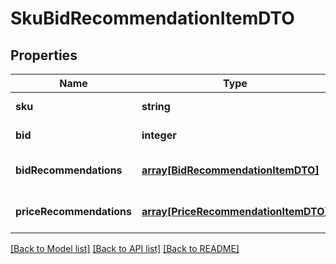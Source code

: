 # SkuBidRecommendationItemDTO

## Properties
Name | Type | Description | Notes
------------ | ------------- | ------------- | -------------
**sku** | **string** |  | [default to null]
**bid** | **integer** |  | [default to null]
**bidRecommendations** | [**array[BidRecommendationItemDTO]**](BidRecommendationItemDTO.md) |  | [optional] [default to null]
**priceRecommendations** | [**array[PriceRecommendationItemDTO]**](PriceRecommendationItemDTO.md) |  | [optional] [default to null]

[[Back to Model list]](../README.md#documentation-for-models) [[Back to API list]](../README.md#documentation-for-api-endpoints) [[Back to README]](../README.md)


